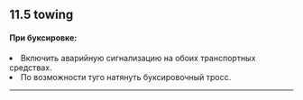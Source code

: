 ## 11.5 towing

#### При буксировке:
<li>Включить аварийную сигнализацию на обоих транспортных средствах.</li>
<li>По возможности туго натянуть буксировочный тросс.</li>

---